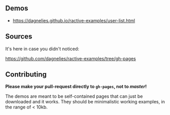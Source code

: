 ## Demos

- https://dagnelies.github.io/ractive-examples/user-list.html

## Sources

It's here in case you didn't noticed:

https://github.com/dagnelies/ractive-examples/tree/gh-pages

## Contributing

**Please make your pull-request directly to `gh-pages`, not to *master*!**

The demos are meant to be self-contained pages that can just be downloaded and it works.
They should be minimalistic working examples, in the range of < 10kb.